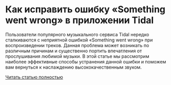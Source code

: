 # Как исправить ошибку «Something went wrong» в приложении Tidal



Пользователи популярного музыкального сервиса Tidal нередко сталкиваются с неприятной ошибкой «Something went wrong» при воспроизведении треков. Данная проблема может возникать по различным причинам и существенно портить впечатления от прослушивания любимой музыки. В этой статье мы рассмотрим наиболее эффективные способы устранения данной ошибки и поможем вам вернуться к наслаждению высококачественным звуком.

[Читать статью полностью](https://xyberbara.com/web/something-went-wrong-tidal/)
